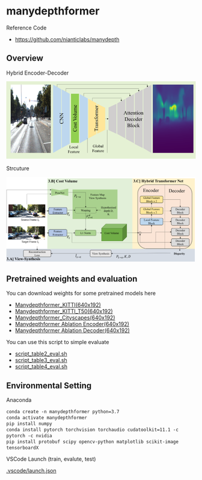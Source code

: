 # manydepthformer

Reference Code 

- https://github.com/nianticlabs/manydepth
    
## Overview

Hybrid Encoder-Decoder 

![structure](https://github.com/fogfog2/manydepthformer/blob/master/assets/manydepthformer_graphical_abstract.png)


Strcuture

![detailed_structure](https://github.com/fogfog2/manydepthformer/blob/master/assets/manydepthformer_structure.png)


## Pretrained weights and evaluation

You can download weights for some pretrained models here

- [Manydepthformer_KITTI(640x192)]
- [Manydepthformer_KITTI_T50(640x192)]
- [Manydepthformer_Cityscapes(640x192)]
- [Manydepthformer Ablation Encoder(640x192)]
- [Manydepthformer Ablation Decoder(640x192)]

You can use this script to simple evaluate

- [script_table2_eval.sh]
- [script_table3_eval.sh]
- [script_table4_eval.sh]


## Environmental Setting 

Anaconda 

    conda create -n manydepthformer python=3.7
    conda activate manydepthformer
    pip install numpy
    conda install pytorch torchvision torchaudio cudatoolkit=11.1 -c pytorch -c nvidia
    pip install protobuf scipy opencv-python matplotlib scikit-image tensorboardX


VSCode Launch (train, evalute, test)

   [.vscode/launch.json]
  




  [Manydepthformer_KITTI(640x192)]: <https://drive.google.com/drive/folders/1wIvP0uVmxIJBeGKr-7s09qITFAtxT0tI?usp=sharing>
  [Manydepthformer_KITTI_T50(640x192)]: <https://drive.google.com/drive/folders/1C2JTB01F_b0HqajTRmj59CnJsdv4FHOI?usp=sharing>
  [Manydepthformer_Cityscapes(640x192)]: <https://drive.google.com/drive/folders/1eXevxF_doANjD_cnQWgzNqJWpWfr0f9G?usp=sharing> 
  [Manydepthformer Ablation Encoder(640x192)]: <https://drive.google.com/drive/folders/1rmH9e9l1Pd6o3q5Iq3AXUELRljfQi1YJ?usp=sharing>
  [Manydepthformer Ablation Decoder(640x192)]: <https://drive.google.com/drive/folders/1xdiwXmAtD6wpO09L8GKwuCspQesH9uf5?usp=sharing>
  
  [script_table2_eval.sh]: <https://github.com/fogfog2/manydepthformer/blob/master/script_table2_eval.sh>
  [script_table3_eval.sh]: <https://github.com/fogfog2/manydepthformer/blob/master/script_table3_eval.sh>
  [script_table4_eval.sh]: <https://github.com/fogfog2/manydepthformer/blob/master/script_table4_eval.sh>
  [.vscode/launch.json]: <https://github.com/fogfog2/manydepthformer/blob/master/.vscode/launch.json>
